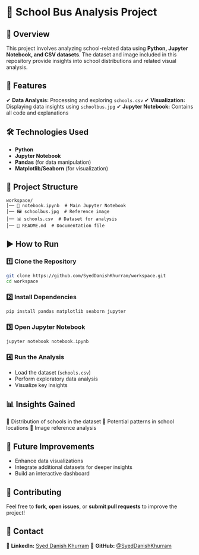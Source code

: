 # 🚌 School Bus Analysis Project

## 📌 Overview
This project involves analyzing school-related data using **Python, Jupyter Notebook, and CSV datasets**. The dataset and image included in this repository provide insights into school distributions and related visual analysis.

## 🚀 Features
✔ **Data Analysis:** Processing and exploring `schools.csv`
✔ **Visualization:** Displaying data insights using `schoolbus.jpg`
✔ **Jupyter Notebook:** Contains all code and explanations

## 🛠 Technologies Used
- **Python**
- **Jupyter Notebook**
- **Pandas** (for data manipulation)
- **Matplotlib/Seaborn** (for visualization)

## 📂 Project Structure
```
workspace/
│── 📄 notebook.ipynb  # Main Jupyter Notebook
│── 🖼 schoolbus.jpg  # Reference image
│── 📊 schools.csv  # Dataset for analysis
│── 📄 README.md  # Documentation file
```

## ▶️ How to Run

### 1️⃣ Clone the Repository
```bash
git clone https://github.com/SyedDanishKhurram/workspace.git
cd workspace
```

### 2️⃣ Install Dependencies
```bash
pip install pandas matplotlib seaborn jupyter
```

### 3️⃣ Open Jupyter Notebook
```bash
jupyter notebook notebook.ipynb
```

### 4️⃣ Run the Analysis
- Load the dataset (`schools.csv`)
- Perform exploratory data analysis
- Visualize key insights

## 📊 Insights Gained
📌 Distribution of schools in the dataset
📌 Potential patterns in school locations
📌 Image reference analysis

## 📝 Future Improvements
- Enhance data visualizations
- Integrate additional datasets for deeper insights
- Build an interactive dashboard

## 🤝 Contributing
Feel free to **fork**, **open issues**, or **submit pull requests** to improve the project!

## 📩 Contact
💼 **LinkedIn:** [Syed Danish Khurram](https://www.linkedin.com/in/syed-danish-khurram-73a70a293/)
🚀 **GitHub:** [@SyedDanishKhurram](https://github.com/SyedDanishKhurram)

